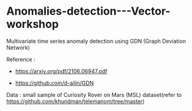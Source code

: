 # Anomalies-detection---Vector-workshop
Multivariate time series anomaly detection using GDN (Graph Deviation Network)

Reference : 
- https://arxiv.org/pdf/2106.06947.pdf

- https://github.com/d-ailin/GDN

Data : small sample of Curiosity Rover on Mars (MSL) dataset(refer to https://github.com/khundman/telemanom/tree/master)
